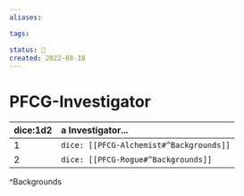 ```yaml
---
aliases:

tags:

status: 🌰
created: 2022-08-18
---
```

# PFCG-Investigator

| dice:1d2 | a Investigator...                       |
| -------- |:--------------------------------------- |
| 1        | `dice: [[PFCG-Alchemist#^Backgrounds]]` |
| 2        | `dice: [[PFCG-Rogue#^Backgrounds]]`     |
^Backgrounds
